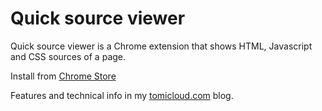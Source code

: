 
Quick source viewer
===================

Quick source viewer is a Chrome extension that shows HTML, Javascript and CSS
sources of a page.

Install from [Chrome Store](https://chrome.google.com/webstore/detail/quick-source-viewer/cfmcghennfbpmhemnnfjhkdmnbidpanb?hl=en)

Features and technical info in my
[tomicloud.com](http://tomicloud.com/2012/07/viewsrc-chrome-ext) blog.

